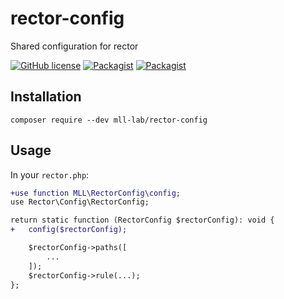 # rector-config

Shared configuration for rector

[![GitHub license](https://img.shields.io/github/license/mll-lab/rector-config.svg)](https://github.com/mll-lab/rector-config/blob/master/LICENSE)
[![Packagist](https://img.shields.io/packagist/v/mll-lab/rector-config.svg)](https://packagist.org/packages/mll-lab/rector-config)
[![Packagist](https://img.shields.io/packagist/dt/mll-lab/rector-config.svg)](https://packagist.org/packages/mll-lab/rector-config)

## Installation

    composer require --dev mll-lab/rector-config

## Usage

In your `rector.php`:

```diff
+use function MLL\RectorConfig\config;
use Rector\Config\RectorConfig;

return static function (RectorConfig $rectorConfig): void {
+   config($rectorConfig);

    $rectorConfig->paths([
        ...
    ]);
    $rectorConfig->rule(...);
};
```
